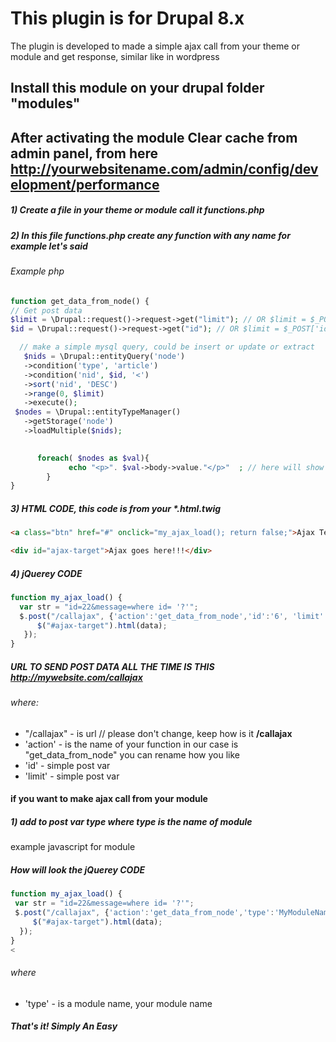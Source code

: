 # This plugin is for Drupal 8.x
The plugin  is developed to made a simple ajax call from your theme or module and get response, similar like in wordpress
## Install this module on your drupal folder "modules"
## After activating the module Clear cache from admin panel, from here http://yourwebsitename.com/admin/config/development/performance
 
##### 1) Create a file in your theme or module call it functions.php 
##### 2) In this file functions.php create any function with any name for example let's said 

###### Example php
```php
function get_data_from_node() {
// Get post data
$limit = \Drupal::request()->request->get("limit"); // OR $limit = $_POST['limit'];
$id = \Drupal::request()->request->get("id"); // OR $limit = $_POST['id'];

  // make a simple mysql query, could be insert or update or extract
   $nids = \Drupal::entityQuery('node')
   ->condition('type', 'article')
   ->condition('nid', $id, '<')
   ->sort('nid', 'DESC')
   ->range(0, $limit)
   ->execute();
 $nodes = \Drupal::entityTypeManager()
   ->getStorage('node')
   ->loadMultiple($nids);
      

      foreach( $nodes as $val){
             echo "<p>". $val->body->value."</p>"  ; // here will show the article content
        }
} 
```

##### 3) HTML CODE, this code is from your *.html.twig
 
```html
<a class="btn" href="#" onclick="my_ajax_load(); return false;">Ajax Test</a>

<div id="ajax-target">Ajax goes here!!!</div>
```

##### 4) jQuerey CODE

```javascript 
function my_ajax_load() {
  var str = "id=22&message=where id= '?'";
  $.post("/callajax", {'action':'get_data_from_node','id':'6', 'limit':'5' }, function(data) {
      $("#ajax-target").html(data);
   });
}

 ```
 
##### URL TO SEND POST DATA ALL THE TIME IS THIS  http://mywebsite.com/callajax 
  
###### where:
  
- "/callajax" - is url // please don't change, keep how is it **/callajax**
- 'action' - is the name of your function in our case is "get_data_from_node" you can rename how you like
- 'id' - simple post var
- 'limit' - simple post var

#### if you want to make ajax call from your module 

##### 1) add to post var type where **type** is the name of module
example javascript for module 

##### How will look the jQuerey CODE
 ```javascript
function my_ajax_load() {
  var str = "id=22&message=where id= '?'";
  $.post("/callajax", {'action':'get_data_from_node','type':'MyModuleName','id':'6', 'limit':'5' }, function(data) {
      $("#ajax-target").html(data);
   });
}
< 
```

###### where
 
- 'type' - is a module name, your module name
 


##### That's it! Simply An Easy